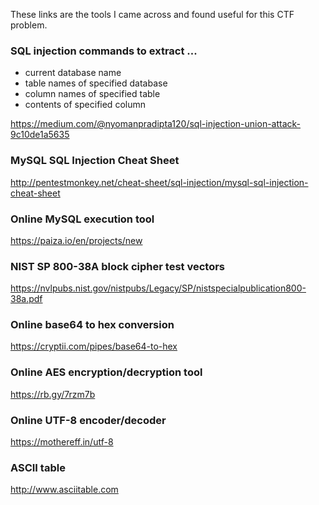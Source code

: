 These links are the tools I came across and found useful for this CTF problem.


### SQL injection commands to extract ...
- current database name
- table names of specified database
- column names of specified table
- contents of specified column

https://medium.com/@nyomanpradipta120/sql-injection-union-attack-9c10de1a5635

### MySQL SQL Injection Cheat Sheet
http://pentestmonkey.net/cheat-sheet/sql-injection/mysql-sql-injection-cheat-sheet

### Online MySQL execution tool
https://paiza.io/en/projects/new

### NIST SP 800-38A block cipher test vectors 
https://nvlpubs.nist.gov/nistpubs/Legacy/SP/nistspecialpublication800-38a.pdf

### Online base64 to hex conversion
https://cryptii.com/pipes/base64-to-hex

### Online AES encryption/decryption tool
https://rb.gy/7rzm7b

### Online UTF-8 encoder/decoder
https://mothereff.in/utf-8

### ASCII table
http://www.asciitable.com
